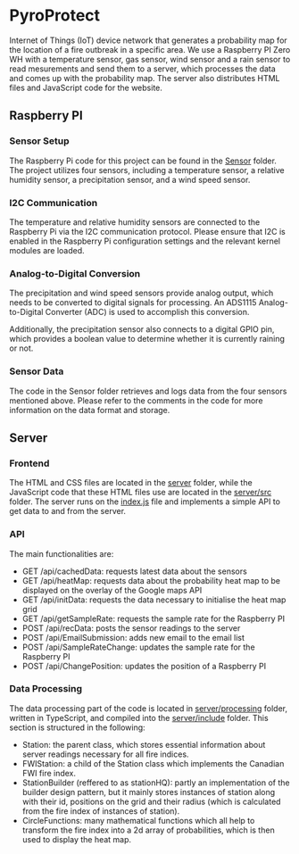 # PyroProtect

Internet of Things (IoT) device network that generates a probability map for the location of a fire outbreak in a specific area.
We use a Raspberry PI Zero WH with a temperature sensor, gas sensor, wind sensor and a rain sensor to read mesurements and send them to a server, which processes the data and comes up with the probability map. The server also distributes HTML files and JavaScript code for the website.

## Raspberry PI

### Sensor Setup
The Raspberry Pi code for this project can be found in the [Sensor](/Sensors/) folder. The project utilizes four sensors, including a temperature sensor, a relative humidity sensor, a precipitation sensor, and a wind speed sensor.

### I2C Communication
The temperature and relative humidity sensors are connected to the Raspberry Pi via the I2C communication protocol. Please ensure that I2C is enabled in the Raspberry Pi configuration settings and the relevant kernel modules are loaded.

### Analog-to-Digital Conversion
The precipitation and wind speed sensors provide analog output, which needs to be converted to digital signals for processing. An ADS1115 Analog-to-Digital Converter (ADC) is used to accomplish this conversion.

Additionally, the precipitation sensor also connects to a digital GPIO pin, which provides a boolean value to determine whether it is currently raining or not.

### Sensor Data
The code in the Sensor folder retrieves and logs data from the four sensors mentioned above. Please refer to the comments in the code for more information on the data format and storage.

## Server

### Frontend

The HTML and CSS files are located in the [server](/server/) folder, while the JavaScript code that these HTML files use are located in the [server/src](/server/src/) folder.
The server runs on the [index.js](/server/index.js) file and implements a simple API to get data to and from the server.

### API

The main functionalities are:
- GET /api/cachedData: requests latest data about the sensors
- GET /api/heatMap: requests data about the probability heat map to be displayed on the overlay of the Google maps API
- GET /api/initData: requests the data necessary to initialise the heat map grid
- GET /api/getSampleRate: requests the sample rate for the Raspberry PI
- POST /api/recData: posts the sensor readings to the server
- POST /api/EmailSubmission: adds new email to the email list
- POST /api/SampleRateChange: updates the sample rate for the Raspberry PI
- POST /api/ChangePosition: updates the position of a Raspberry PI


### Data Processing

The data processing part of the code is located in [server/processing](/server/processing/) folder, written in TypeScript, and compiled into the [server/include](/server/include/) folder.
This section is structured in the following:
- Station: the parent class, which stores essential information about server readings necessary for all fire indices.
- FWIStation: a child of the Station class which implements the Canadian FWI fire index.
- StationBuilder (reffered to as stationHQ): partly an implementation of the builder design pattern, but it mainly stores instances of station along with their id, positions on the grid and their radius (which is calculated from the fire index of instances of station).
- CircleFunctions: many mathematical functions which all help to transform the fire index into a 2d array of probabilities, which is then used to display the heat map.
